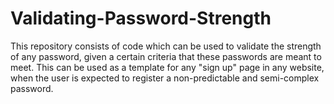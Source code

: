 # Validating-Password-Strength
This repository consists of code which can be used to validate the strength of any password, given a certain criteria that these passwords are meant to meet. This can be used as a template for any "sign up" page in any website, when the user is expected to register a non-predictable and semi-complex password.
